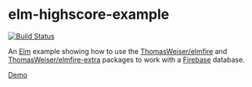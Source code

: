 # elm-highscore-example

[![Build Status](https://travis-ci.org/jvoigtlaender/elm-highscore-example.svg?branch=master)](https://travis-ci.org/jvoigtlaender/elm-highscore-example)

An [Elm](http://elm-lang.org/) example showing how to use the [ThomasWeiser/elmfire](http://package.elm-lang.org/packages/ThomasWeiser/elmfire/latest/) and [ThomasWeiser/elmfire-extra](http://package.elm-lang.org/packages/ThomasWeiser/elmfire-extra/latest/) packages to work with a [Firebase](https://www.firebase.com/) database.

[Demo](https://jvoigtlaender.github.io/elm-highscore-example/Main.html)


